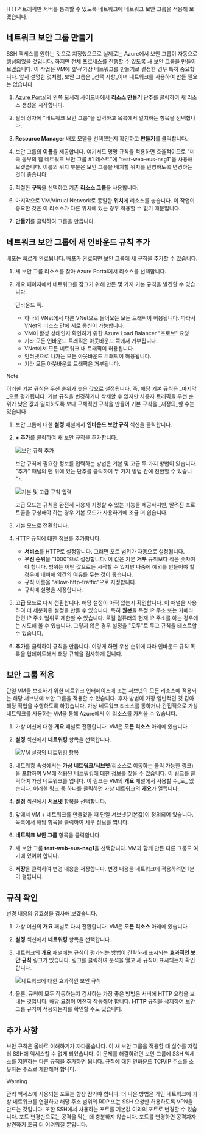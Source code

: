 HTTP 트래픽만 서버를 통과할 수 있도록 네트워크에 네트워크 보안 그룹을 적용해 보겠습니다.

## <a name="create-a-network-security-group"></a>네트워크 보안 그룹 만들기

SSH 액세스를 원하는 것으로 지정했으므로 실제로는 Azure에서 보안 그룹이 자동으로 생성되었을 것입니다. 하지만 전체 프로세스를 진행할 수 있도록 새 보안 그룹을 만들어 보겠습니다. 이 작업은 VM에 _앞서_ 가상 네트워크를 만들기로 결정한 경우 특히 중요합니다. 앞서 설명한 것처럼, 보안 그룹은 _선택 사항_이며 네트워크를 사용하여 만들 필요는 없습니다.

1. [Azure Portal](https://portal.azure.com?azure-portal=true)의 왼쪽 모서리 사이드바에서 **리소스 만들기** 단추를 클릭하여 새 리소스 생성을 시작합니다.

1. 필터 상자에 "네트워크 보안 그룹"을 입력하고 목록에서 일치하는 항목을 선택합니다.

1. **Resource Manager** 배포 모델을 선택했는지 확인하고 **만들기**를 클릭합니다.

1. 보안 그룹의 **이름**을 제공합니다. 여기서도 명명 규칙을 적용하면 효율적이므로 "미국 동부의 웹 네트워크 보안 그룹 #1 테스트"에 "test-web-eus-nsg1"을 사용해 보겠습니다. 이름의 위치 부분은 보안 그룹을 배치할 위치를 반영하도록 변경하는 것이 좋습니다.

1. 적절한 **구독**을 선택하고 기존 **리소스 그룹**을 사용합니다.

1. 마지막으로 VM/Virtual Network로 동일한 **위치**에 리소스를 놓습니다. 이 작업이 중요한 것은 이 리소스가 다른 위치에 있는 경우 적용할 수 없기 때문입니다.

1. **만들기**를 클릭하여 그룹을 만듭니다.

## <a name="add-a-new-inbound-rule-to-our-network-security-group"></a>네트워크 보안 그룹에 새 인바운드 규칙 추가

배포는 빠르게 완료됩니다. 배포가 완료되면 보안 그룹에 새 규칙을 추가할 수 있습니다.

1. 새 보안 그룹 리소스를 찾아 Azure Portal에서 리소스를 선택합니다.

1. 개요 페이지에서 네트워크를 잠그기 위해 만든 몇 가지 기본 규칙을 발견할 수 있습니다.

    인바운드 쪽.

    - 하나의 VNet에서 다른 VNet으로 들어오는 모든 트래픽이 허용됩니다. 따라서 VNet의 리소스 간에 서로 통신이 가능합니다.
    - VM이 활성 상태인지 확인하기 위한 Azure Load Balancer "프로브" 요청
    - 기타 모든 인바운드 트래픽은 아웃바운드 쪽에서 거부됩니다.
    - VNet에서 모든 네트워크 내 트래픽이 허용됩니다.
    - 인터넷으로 나가는 모든 아웃바운드 트래픽이 허용됩니다.
    - 기타 모든 아웃바운드 트래픽은 거부됩니다.

> [!NOTE]
> 이러한 기본 규칙은 우선 순위가 높은 값으로 설정됩니다. 즉, 해당 기본 규칙은 _마지막_으로 평가됩니다. 기본 규칙을 변경하거나 삭제할 수 없지만 사용자 트래픽을 우선 순위가 낮은 값과 일치하도록 보다 구체적인 규칙을 만들어 기본 규칙을 _재정의_할 수는 있습니다.

1. 보안 그룹에 대한 **설정** 패널에서 **인바운드 보안 규칙** 섹션을 클릭합니다.

1. **+ 추가**를 클릭하여 새 보안 규칙을 추가합니다.

    ![보안 규칙 추가](../media-drafts/8-add-rule.png)

    보안 규칙에 필요한 정보를 입력하는 방법은 기본 및 고급 두 가지 방법이 있습니다. "추가" 패널의 맨 위에 있는 단추를 클릭하여 두 가지 방법 간에 전환할 수 있습니다.

    ![기본 및 고급 규칙 입력](../media-drafts/8-advanced-create-rule.png)

    고급 모드는 규칙을 완전히 사용자 지정할 수 있는 기능을 제공하지만, 알려진 프로토콜을 구성해야 하는 경우 기본 모드가 사용하기에 조금 더 쉽습니다.

1. 기본 모드로 전환합니다.

1. HTTP 규칙에 대한 정보를 추가합니다.

    - **서비스**를 HTTP로 설정합니다. 그러면 포트 범위가 자동으로 설정됩니다.
    - **우선 순위**을 "1000"으로 설정합니다. 이 값은 기본 **거부** 규칙보다 작은 숫자여야 합니다. 범위는 어떤 값으로든 시작할 수 있지만 나중에 예외를 만들어야 할 경우에 대비해 약간의 여유를 두는 것이 좋습니다.
    - 규칙 이름을 “allow-http-traffic”으로 지정합니다.
    - 규칙에 설명을 지정합니다.

1. **고급** 모드로 다시 전환합니다. 해당 설정이 아직 있는지 확인합니다. 이 패널을 사용하여 더 세분화된 설정을 만들 수 있습니다. 특히 **원본**을 특정 IP 주소 또는 카메라 관련 IP 주소 범위로 제한할 수 있습니다. 로컬 컴퓨터의 현재 IP 주소를 아는 경우에는 시도해 볼 수 있습니다. 그렇지 않은 경우 설정을 "모두"로 두고 규칙을 테스트할 수 있습니다.

1. **추가**를 클릭하여 규칙을 만듭니다. 이렇게 하면 우선 순위에 따라 인바운드 규칙 목록을 업데이트해서 해당 규칙을 검사하게 됩니다.
    
## <a name="apply-the-security-group"></a>보안 그룹 적용

단일 VM을 보호하기 위한 네트워크 인터페이스에 또는 서브넷의 모든 리소스에 적용되는 해당 서브넷에 보안 그룹을 적용할 수 있습니다. 후자 방법이 가장 일반적인 것 같아 해당 작업을 수행하도록 하겠습니다. 가상 네트워크 리소스를 통하거나 간접적으로 가상 네트워크를 사용하는 VM을 통해 Azure에서 이 리소스를 가져올 수 있습니다.

1. 가상 머신에 대한 **개요** 패널로 전환합니다. VM은 **모든 리소스** 아래에 있습니다.

1. **설정** 섹션에서 **네트워킹** 항목을 선택합니다.

    ![VM 설정의 네트워킹 항목](../media-drafts/8-network-settings.png)

1. 네트워킹 속성에서는 **가상 네트워크/서브넷**(리소스로 이동하는 클릭 가능한 링크)을 포함하여 VM에 적용된 네트워킹에 대한 정보를 찾을 수 있습니다. 이 링크를 클릭하여 가상 네트워크를 엽니다. 이 링크는 VM의 **개요** 패널에서 사용할 수_도_ 있습니다. 이러한 링크 중 하나를 클릭하면 가상 네트워크의 **개요**가 열립니다.

1. **설정** 섹션에서 **서브넷** 항목을 선택합니다.

1. 앞에서 VM + 네트워크를 만들었을 때 단일 서브넷(기본값)이 정의되어 있습니다. 목록에서 해당 항목을 클릭하여 세부 정보를 엽니다.

1. **네트워크 보안 그룹** 항목을 클릭합니다.

1. 새 보안 그룹 **test-web-eus-nsg1**을 선택합니다. VM과 함께 만든 다른 그룹도 여기에 있어야 합니다.

1. **저장**을 클릭하여 변경 내용을 저장합니다. 변경 내용을 네트워크에 적용하려면 1분이 걸립니다.

## <a name="verify-the-rules"></a>규칙 확인

변경 내용의 유효성을 검사해 보겠습니다.

1. 가상 머신의 **개요** 패널로 다시 전환합니다. VM은 **모든 리소스** 아래에 있습니다.

1. **설정** 섹션에서 **네트워킹** 항목을 선택합니다.

1. 네트워크의 **개요** 패널에는 규칙이 평가되는 방법이 간략하게 표시되는 **효과적인 보안 규칙** 링크가 있습니다. 링크를 클릭하여 분석을 열고 새 규칙이 표시되는지 확인합니다.

    ![네트워크에 대한 효과적인 보안 규칙](../media-drafts/8-effective-rules.png)

1. 물론, 규칙이 모두 작동하는지 검사하는 가장 좋은 방법은 서버에 HTTP 요청을 보내는 것입니다. 해당 요청이 여전히 작동해야 합니다. **HTTP** 규칙을 삭제하여 보안 그룹 규칙이 적용되는지를 확인할 수도 있습니다.

## <a name="one-more-thing"></a>추가 사항

보안 규칙은 올바로 이해하기가 까다롭습니다. 이 새 보안 그룹을 적용할 때 실수를 저질러 SSH에 액세스할 수 없게 되었습니다. 이 문제를 해결하려면 보안 그룹에 SSH 액세스를 지원하는 다른 규칙을 추가하면 됩니다. 규칙에 대한 인바운드 TCP/IP 주소를 소유하는 주소로 제한해야 합니다.

> [!WARNING]
> 관리 액세스에 사용되는 포트는 항상 잠가야 합니다. 더 나은 방법은 개인 네트워크에 가상 네트워크를 연결하고 해당 주소 범위의 RDP 또는 SSH 요청만 허용하도록 VPN을 만드는 것입니다. 또한 SSH에서 사용하는 포트를 기본값 이외의 포트로 변경할 수 있습니다. 포트 변경만으로는 공격을 막는 데 충분하지 않습니다. 포트를 변경하면 공격자자 발견하기 조금 더 어려워질 뿐입니다.